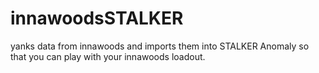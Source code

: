 # innawoodsSTALKER
yanks data from innawoods and imports them into STALKER Anomaly so that you can play with your innawoods loadout.
